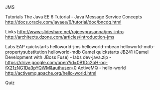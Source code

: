 JMS

Tutorials
The Java EE 6 Tutorial - Java Message Service Concepts
http://docs.oracle.com/javaee/6/tutorial/doc/bncdq.html

Links
http://www.slideshare.net/rajeevprasanna/jms-intro
http://architects.dzone.com/articles/introduction-jms 

Labs
EAP quickstarts
helloworld-jms
helloworld-mbean
helloworld-mdb-propertysubstitution
helloworld-mdb
Camel quickstarts
JB241 (Camel Development with JBoss Fuse) - labs
dev-java.zip - https://drive.google.com/open?id=0B1Dc2oH-oq-fX21zNG1Da3pYQWM&authuser=0
ActiveMQ - hello-world
http://activemq.apache.org/hello-world.html


Quiz



